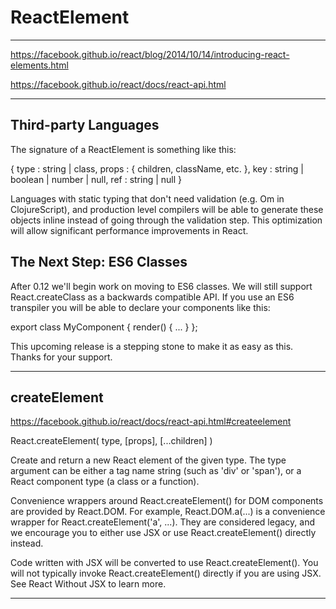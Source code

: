# ReactElement  




******************************************************************************



https://facebook.github.io/react/blog/2014/10/14/introducing-react-elements.html

https://facebook.github.io/react/docs/react-api.html


******************************************************************************




## Third-party Languages

The signature of a ReactElement is something like this:


{
    type : string | class,
    props : { children, className, etc. },
    key : string | boolean | number | null,
    ref : string | null
}


Languages with static typing that don't need validation (e.g. Om in ClojureScript), and production level compilers will be able to generate these objects inline instead of going through the validation step. This optimization will allow significant performance improvements in React.







## The Next Step: ES6 Classes

After 0.12 we'll begin work on moving to ES6 classes. We will still support React.createClass as a backwards compatible API. If you use an ES6 transpiler you will be able to declare your components like this:

export class MyComponent {
    render() {
        ...
    }
};

This upcoming release is a stepping stone to make it as easy as this. Thanks for your support.




******************************************************************************

## createElement

https://facebook.github.io/react/docs/react-api.html#createelement


React.createElement(
    type,
    [props],
    [...children]
)



Create and return a new React element of the given type. The type argument can be either a tag name string (such as 'div' or 'span'), or a React component type (a class or a function).

Convenience wrappers around React.createElement() for DOM components are provided by React.DOM. For example, React.DOM.a(...) is a convenience wrapper for React.createElement('a', ...). They are considered legacy, and we encourage you to either use JSX or use React.createElement() directly instead.

Code written with JSX will be converted to use React.createElement(). You will not typically invoke React.createElement() directly if you are using JSX. See React Without JSX to learn more.





******************************************************************************
